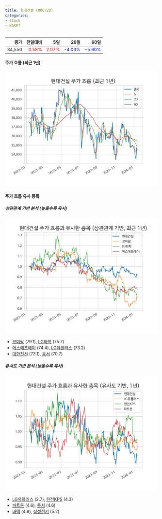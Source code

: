 ```yaml
---
title: 현대건설 (000720)
categories:
- Stock
- KOSPI
---
```


|종가|전일대비|5일|20일|60일|
|---:|-------:|--:|---:|---:|
|34,550|<span style="color: red">0.58%</span>|<span style="color: red">2.07%</span>|<span style="color: blue">-4.03%</span>|<span style="color: blue">-5.60%</span>|

<!-- more -->


#### 주가 흐름 (최근 1년)
![000720](/assets/images/stock/000720.png)


#### 주가 흐름 유사 종목


##### 상관관계 기반 분석 (높을수록 유사)
![000720](/assets/images/stock/000720_corr.png)
- [코미팜](/041960/) (79.1), [LG화학](/051910/) (75.7)
- [에스에프에이](/056190/) (74.4), [LG유플러스](/032640/) (73.2)
- [대한전선](/001440/) (73.1), [동서](/026960/) (70.7)


##### 유사도 기반 분석 (낮을수록 유사)	
![000720](/assets/images/stock/000720_sim.png)
- [LG유플러스](/032640/) (2.7), [한전KPS](/051600/) (4.3)
- [파트론](/091700/) (4.6), [동서](/026960/) (4.6)
- [바텍](/043150/) (4.9), [삼성전기](/009150/) (5.2)